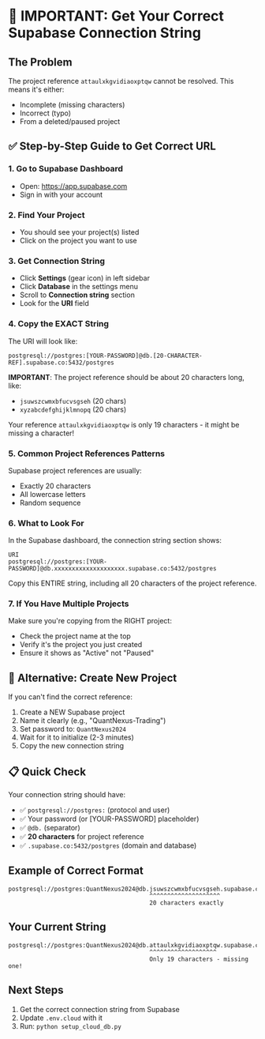 # 🚨 IMPORTANT: Get Your Correct Supabase Connection String

## The Problem
The project reference `attaulxkgvidiaoxptqw` cannot be resolved. This means it's either:
- Incomplete (missing characters)
- Incorrect (typo)
- From a deleted/paused project

## ✅ Step-by-Step Guide to Get Correct URL

### 1. Go to Supabase Dashboard
- Open: https://app.supabase.com
- Sign in with your account

### 2. Find Your Project
- You should see your project(s) listed
- Click on the project you want to use

### 3. Get Connection String
- Click **Settings** (gear icon) in left sidebar
- Click **Database** in the settings menu
- Scroll to **Connection string** section
- Look for the **URI** field

### 4. Copy the EXACT String
The URI will look like:
```
postgresql://postgres:[YOUR-PASSWORD]@db.[20-CHARACTER-REF].supabase.co:5432/postgres
```

**IMPORTANT**: The project reference should be about 20 characters long, like:
- `jsuwszcwmxbfucvsgseh` (20 chars)
- `xyzabcdefghijklmnopq` (20 chars)

Your reference `attaulxkgvidiaoxptqw` is only 19 characters - it might be missing a character!

### 5. Common Project References Patterns
Supabase project references are usually:
- Exactly 20 characters
- All lowercase letters
- Random sequence

### 6. What to Look For
In the Supabase dashboard, the connection string section shows:
```
URI
postgresql://postgres:[YOUR-PASSWORD]@db.xxxxxxxxxxxxxxxxxxxx.supabase.co:5432/postgres
```

Copy this ENTIRE string, including all 20 characters of the project reference.

### 7. If You Have Multiple Projects
Make sure you're copying from the RIGHT project:
- Check the project name at the top
- Verify it's the project you just created
- Ensure it shows as "Active" not "Paused"

## 🔄 Alternative: Create New Project
If you can't find the correct reference:

1. Create a NEW Supabase project
2. Name it clearly (e.g., "QuantNexus-Trading")
3. Set password to: `QuantNexus2024`
4. Wait for it to initialize (2-3 minutes)
5. Copy the new connection string

## 📋 Quick Check
Your connection string should have:
- ✅ `postgresql://postgres:` (protocol and user)
- ✅ Your password (or [YOUR-PASSWORD] placeholder)
- ✅ `@db.` (separator)
- ✅ **20 characters** for project reference
- ✅ `.supabase.co:5432/postgres` (domain and database)

## Example of Correct Format
```
postgresql://postgres:QuantNexus2024@db.jsuwszcwmxbfucvsgseh.supabase.co:5432/postgres
                                        ^^^^^^^^^^^^^^^^^^^^
                                        20 characters exactly
```

## Your Current String
```
postgresql://postgres:QuantNexus2024@db.attaulxkgvidiaoxptqw.supabase.co:5432/postgres
                                        ^^^^^^^^^^^^^^^^^^^
                                        Only 19 characters - missing one!
```

## Next Steps
1. Get the correct connection string from Supabase
2. Update `.env.cloud` with it
3. Run: `python setup_cloud_db.py`